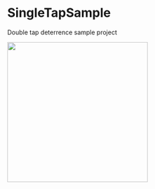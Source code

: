 # SingleTapSample
Double tap deterrence sample project<br>

<img src="https://user-images.githubusercontent.com/16476224/106280389-3128e900-6281-11eb-96ea-34d7f396387c.png" width=320 />

